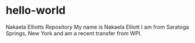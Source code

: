 # hello-world
Nakaela Elliotts Repository
My name is Nakaela Elliott I am from Saratoga Springs, New York and am a recent transfer from WPI.
